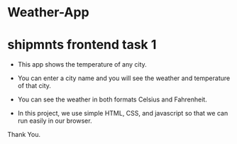 # Weather-App

# shipmnts frontend task 1

- This app shows the temperature of any city.

- You can enter a city name and you will see the weather and temperature of that city.

- You can see the weather in both formats Celsius and Fahrenheit.

- In this project, we use simple HTML, CSS, and javascript so that we can run easily in our browser.

Thank You.
